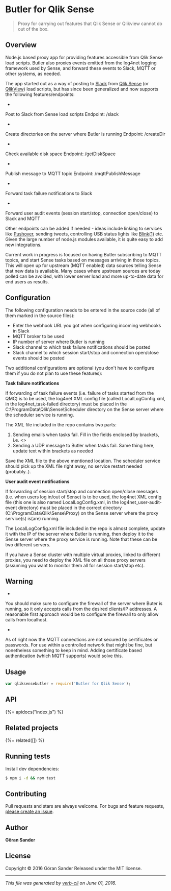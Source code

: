 # Butler for Qlik Sense

> Proxy for carrying out features that Qlik Sense or Qlikview cannot do out of the box.

## Overview

Node.js based proxy app for providing features accessible from Qlik Sense load scripts. Butler also proxies events emitted from the log4net logging framework used by Sense, and forward these events to Slack, MQTT or other systems, as needed.

The app started out as a way of posting to [Slack](https://slack.com/) from [Qlik Sense](http://www.qlik.com/products/qlik-sense) (or [QlikView](http://www.qlik.com/products/qlikview)) load scripts, but has since been generalized and now supports the following features/endpoints:

* 
Post to Slack from Sense load scripts
Endpoint: /slack

* 
Create directories on the server where Butler is running
Endpoint: /createDir

* 
Check available disk space
Endpoint: /getDiskSpace

* 
Publish message to MQTT topic
Endpoint: /mqttPublishMessage

* 
Forward task failure notifications to Slack

* 
Forward user audit events (session start/stop, connection open/close) to Slack and MQTT

Other endpoints can be added if needed - ideas include linking to services like [Pushover](https://pushover.net/), sending tweets, controlling USB status lights like [Blink(1)](https://blink1.thingm.com/) etc. Given the large number of node.js modules available, it is quite easy to add new integrations.

Current work in progress is focused on having Butler subscribing to MQTT topics, and start Sense tasks based on messages arriving in those topics.
This will open up for upstream (MQTT enabled) data sources telling Sense that new data is available. Many cases where upstream sources are today polled can be avoided, with lower server load and more up-to-date data for end users as results.

## Configuration

The following configuration needs to be entered in the source code (all of them marked in the source files):

* Enter the webhook URL you got when configuring incoming webhooks in Slack
* MQTT broker to be used
* IP number of server where Butler is running
* Slack channel to which task failure notifications should be posted
* Slack channel to which session start/stop and connection open/close events should be posted

Two additional configurations are optional (you don't have to configure them if you do not plan to use these features):

**Task failure notifications**

If forwarding of task failure events (i.e. failure of tasks started from the QMC) is to be used, the log4net XML config file (called LocalLogConfig.xml, in the log4net_task-failed directory) must be placed in the C:\ProgramData\Qlik\Sense\Scheduler directory on the Sense server where the scheduler service is running.

The XML file included in the repo contains two parts:

1. Sending emails when tasks fail. Fill in the fields enclosed by brackets, i.e. <>
2. Sending a UDP message to Butler when tasks fail. Same thing here, update text within brackets as needed

Save the XML file to the above mentioned location. The scheduler service should pick up the XML file right away, no service restart needed (probably..).

**User audit event notifications**

If forwarding of session start/stop and connection open/close messages (i.e. when users log in/out of Sense) is to be used, the log4net XML config file (this one is also named LocalLogConfig.xml, in the log4net_user-audit-event directory) must be placed in the correct directory (C:\ProgramData\Qlik\Sense\Proxy) on the Sense server where the proxy service(s) is(are) running.

The LocalLogConfig.xml file included in the repo is almost complete, update it with the IP of the server where Butler is running, then deploy it to the Sense server where the proxy service is running. Note that these can be two different servers.

If you have a Sense cluster with multiple virtual proxies, linked to different proxies, you need to deploy the XML file on all those proxy servers (assuming you want to monitor them all for session start/stop etc).

## Warning

* 
You should make sure to configure the firewall of the server where Buter is running, so it only accepts calls from the desired clients/IP addresses.
A reasonable first approach would be to configure the firewall to only allow calls from localhost.

* 
As of right now the MQTT connections are not secured by certificates or passwords.
For use within a controlled network that might be fine, but nonetheless something to keep in mind. Adding certificate based authentication (which MQTT supports) would solve this.

## Usage

```js
var qliksensebutler = require('Butler for Qlik Sense');
```

## API

<!-- add a path or glob pattern for files with code comments to use for docs  -->
{%= apidocs("index.js") %}

## Related projects

<!-- add an array of related projects, then un-escape the helper -->
{%= related([]) %}

## Running tests

Install dev dependencies:

```sh
$ npm i -d && npm test
```

## Contributing

Pull requests and stars are always welcome. For bugs and feature requests, [please create an issue](https://github.com/mountaindude/qliksensebutler/issues/new).

## Author

**Göran Sander**

<!-- `github`, `github.username`, and `username` variables are undefined -->
<!-- `twitter`, `twitter.username`, and `username` variables are undefined -->

## License

Copyright © 2016 Göran Sander
Released under the MIT license.

***

_This file was generated by [verb-cli](https://github.com/assemble/verb-cli) on June 01, 2016._